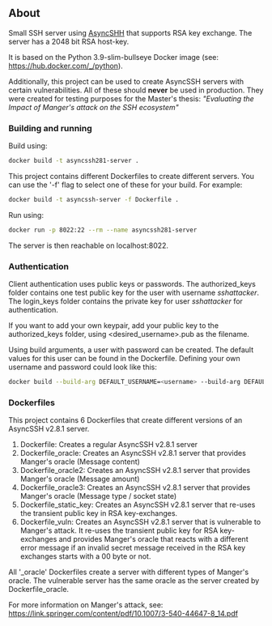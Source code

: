 ## About
Small SSH server using [AsyncSHH](https://pypi.org/project/asyncssh/) that supports RSA key exchange. The server has a 2048 bit RSA host-key.

It is based on the Python 3.9-slim-bullseye Docker image (see: https://hub.docker.com/_/python).

Additionally, this project can be used to create AsyncSSH servers with certain vulnerabilities.
All of these should **never** be used in production.
They were created for testing purposes for the Master's thesis: 
*"Evaluating the Impact of Manger's attack on the SSH ecosystem"*


### Building and running

Build using:
```bash
docker build -t asyncssh281-server .
```

This project contains different Dockerfiles to create different servers.
You can use the '-f' flag to select one of these for your build.
For example:

```bash
docker build -t asyncssh-server -f Dockerfile .
```

Run using:
```bash
docker run -p 8022:22 --rm --name asyncssh281-server
```

The server is then reachable on localhost:8022.

### Authentication

Client authentication uses public keys or passwords. The authorized_keys folder contains 
one test public key for the user with username *sshattacker*.
The login_keys folder contains the private key for user *sshattacker* for authentication.

If you want to add your own keypair, add your public key to the authorized_keys folder, 
using <desired_username>.pub as the filename.

Using build arguments, a user with password can be created. The default values for this user can be found in the Dockerfile. 
Defining your own username and password could look like this:

```bash
docker build --build-arg DEFAULT_USERNAME=<username> --build-arg DEFAULT_PASSWORD=<password> -t asyncssh281-server .
```

### Dockerfiles
This project contains 6 Dockerfiles that create different versions of an AsyncSSH v2.8.1 server.
1. Dockerfile: Creates a regular AsyncSSH v2.8.1 server
2. Dockerfile_oracle: Creates an AsyncSSH v2.8.1 server that provides Manger's oracle (Message content)
3. Dockerfile_oracle2: Creates an AsyncSSH v2.8.1 server that provides Manger's oracle (Message amount)
4. Dockerfile_oracle3: Creates an AsyncSSH v2.8.1 server that provides Manger's oracle (Message type / socket state)
5. Dockerfile_static_key: Creates an AsyncSSH v2.8.1 server that re-uses the transient public key in RSA key-exchanges.
6. Dockerfile_vuln: Creates an AsyncSSH v2.8.1 server that is vulnerable to Manger's attack.
It re-uses the transient public key for RSA key-exchanges and provides Manger's oracle that reacts with 
a different error message if an invalid secret message received in the RSA key exchanges starts with a 00 byte or not.

All '_oracle' Dockerfiles create a server with different types of Manger's oracle.
The vulnerable server has the same oracle as the server created by Dockerfile_oracle.

For more information on Manger's attack, see: https://link.springer.com/content/pdf/10.1007/3-540-44647-8_14.pdf